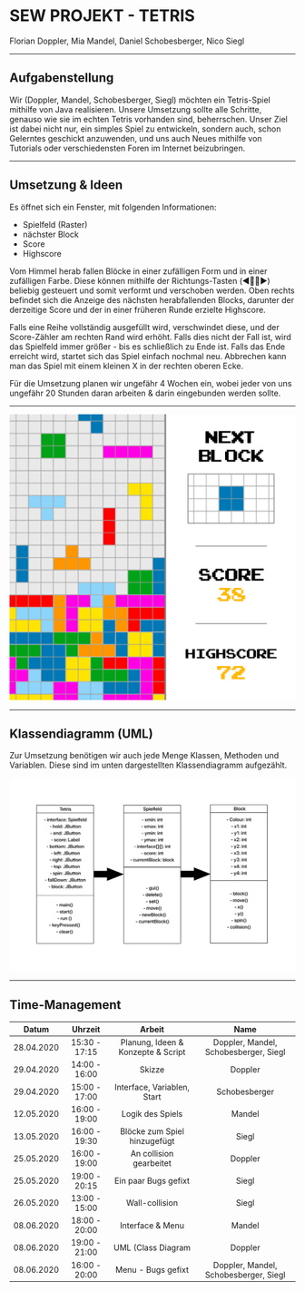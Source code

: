 # SEW PROJEKT - TETRIS
Florian Doppler, Mia Mandel, Daniel Schobesberger, Nico Siegl

---

## Aufgabenstellung
Wir (Doppler, Mandel, Schobesberger, Siegl) möchten ein Tetris-Spiel mithilfe von Java realisieren. Unsere Umsetzung sollte alle Schritte, genauso wie sie im echten Tetris vorhanden sind, beherrschen. Unser Ziel ist dabei nicht nur, ein simples Spiel zu entwickeln, sondern auch, schon Gelerntes geschickt anzuwenden, und uns auch Neues mithilfe von Tutorials oder verschiedensten Foren im Internet beizubringen.

---

## Umsetzung & Ideen
Es öffnet sich ein Fenster, mit folgenden Informationen:

* Spielfeld (Raster)
* nächster Block
* Score
* Highscore

Vom Himmel herab fallen Blöcke in einer zufälligen Form und in einer zufälligen Farbe. Diese können mithilfe der Richtungs-Tasten (◀️🔼🔽▶️) beliebig gesteuert und somit verformt und verschoben werden. Oben rechts befindet sich die Anzeige des nächsten herabfallenden Blocks, darunter der derzeitige Score und der in einer früheren Runde erzielte Highscore.

Falls eine Reihe vollständig ausgefüllt wird, verschwindet diese, und der Score-Zähler am rechten Rand wird erhöht. Falls dies nicht der Fall ist, wird das Spielfeld immer größer - bis es schließlich zu Ende ist. Falls das Ende erreicht wird, startet sich das Spiel einfach nochmal neu. Abbrechen kann man das Spiel mit einem kleinen X in der rechten oberen Ecke.

Für die Umsetzung planen wir ungefähr 4 Wochen ein, wobei jeder von uns ungefähr 20 Stunden daran arbeiten & darin eingebunden werden sollte.

---

![img](/SKETCH.jpg)

---

## Klassendiagramm (UML)
Zur Umsetzung benötigen wir auch jede Menge Klassen, Methoden und Variablen. Diese sind im unten dargestellten Klassendiagramm aufgezählt.

![img](/CLASS-DIAGRAM.jpg)

---

## Time-Management

| Datum          | Uhrzeit          | Arbeit                                            | Name                                     |
| -------------- |:-------------:   |:-------------------------------------------------:|:----------------------------------------:|
| 28.04.2020     | 15:30 - 17:15    | Planung, Ideen & Konzepte & Script                | Doppler, Mandel, Schobesberger, Siegl    |
| 29.04.2020     | 14:00 - 16:00    | Skizze                                            | Doppler                                  |
| 29.04.2020     | 15:00 - 17:00    | Interface, Variablen, Start                       | Schobesberger                            |
| 12.05.2020     | 16:00 - 19:00    | Logik des Spiels                                  | Mandel                                   |
| 13.05.2020     | 16:00 - 19:30    | Blöcke zum Spiel hinzugefügt                      | Siegl                                    |
| 25.05.2020     | 16:00 - 19:00    | An collision gearbeitet                           | Doppler                                  |
| 25.05.2020     | 19:00 - 20:15    | Ein paar Bugs gefixt                              | Siegl                                    |
| 26.05.2020     | 13:00 - 15:00    | Wall-collision                                    | Siegl                                    |
| 08.06.2020     | 18:00 - 20:00    | Interface & Menu                                  | Mandel                                   |
| 08.06.2020     | 19:00 - 21:00    | UML (Class Diagram                                | Doppler                                  |
| 08.06.2020     | 16:00 - 20:00    | Menu - Bugs gefixt                                | Doppler, Mandel, Schobesberger, Siegl    |